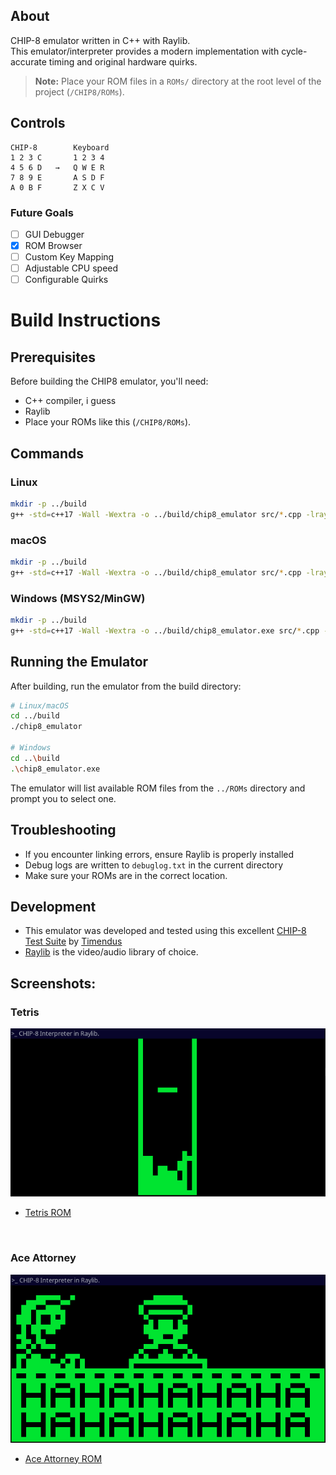 ## About
CHIP-8 emulator written in C++ with Raylib. <br>
This emulator/interpreter provides a modern implementation with cycle-accurate timing and original hardware quirks.
> **Note:** Place your ROM files in a `ROMs/` directory at the root level of the project (`/CHIP8/ROMs`).

## Controls
```
CHIP-8        Keyboard
1 2 3 C       1 2 3 4
4 5 6 D   →   Q W E R
7 8 9 E       A S D F
A 0 B F       Z X C V
```
### Future Goals
- [ ] GUI Debugger
- [x] ROM Browser
- [ ] Custom Key Mapping
- [ ] Adjustable CPU speed
- [ ] Configurable Quirks

# Build Instructions

## Prerequisites
Before building the CHIP8 emulator, you'll need:
- C++ compiler, i guess
- Raylib
- Place your ROMs like this (`/CHIP8/ROMs`).

## Commands

### Linux
```bash
mkdir -p ../build
g++ -std=c++17 -Wall -Wextra -o ../build/chip8_emulator src/*.cpp -lraylib -lGL -lm -lpthread -ldl -lrt -lX11
```

### macOS
```bash
mkdir -p ../build
g++ -std=c++17 -Wall -Wextra -o ../build/chip8_emulator src/*.cpp -lraylib -framework OpenGL -framework Cocoa -framework IOKit -framework CoreVideo
```

### Windows (MSYS2/MinGW)
```bash
mkdir -p ../build
g++ -std=c++17 -Wall -Wextra -o ../build/chip8_emulator.exe src/*.cpp -lraylib -lopengl32 -lgdi32 -lwinmm
```

## Running the Emulator
After building, run the emulator from the build directory:

```bash
# Linux/macOS
cd ../build
./chip8_emulator

# Windows
cd ..\build
.\chip8_emulator.exe
```
The emulator will list available ROM files from the `../ROMs` directory and prompt you to select one.

## Troubleshooting
- If you encounter linking errors, ensure Raylib is properly installed
- Debug logs are written to `debuglog.txt` in the current directory
- Make sure your ROMs are in the correct location.

## Development
- This emulator was developed and tested using this excellent [CHIP-8 Test Suite](https://github.com/Timendus/chip8-test-suite) by [Timendus](https://github.com/Timendus)
- [Raylib](https://www.raylib.com/) is the video/audio library of choice.

## Screenshots:
### Tetris
![Description](Assets/image3.png)
- [Tetris ROM](https://github.com/soupi/chip-8/tree/master/roms)
<br>

### Ace Attorney <br>
![Description](Assets/image2.png)
- [Ace Attorney ROM](https://github.com/JohnEarnest/chip8Archive/tree/master/src/8ceattourny_d3)